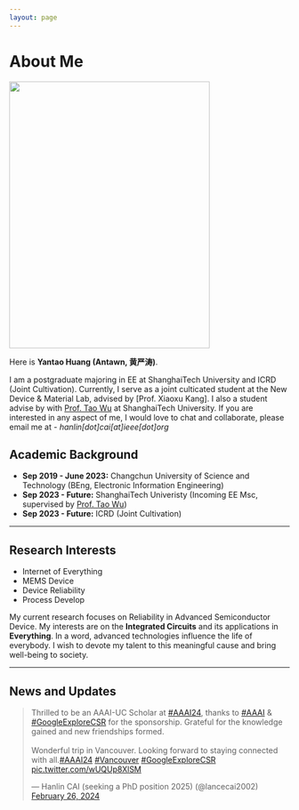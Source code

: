 ```yaml
---
layout: page
---
```


# About Me

<img src="https://caihanlin.com/caihanlin.jpg" class="floatpic" width="360" height="480">

Here is **Yantao Huang (Antawn, 黄严涛)**.

I am a postgraduate majoring in EE at ShanghaiTech University and ICRD (Joint Cultivation). Currently, I serve as a joint culticated student at the New Device & Material Lab, advised by [Prof. Xiaoxu Kang]. I also a student advise by with [Prof. Tao Wu](https://small.shanghaitech.edu.cn/) at ShanghaiTech University. 
If you are interested in any aspect of me, I would love to chat and collaborate, please email me at - *hanlin[dot]cai[at]ieee[dot]org*

## Academic Background

- **Sep 2019 - June 2023:** Changchun University of Science and Technology (BEng, Electronic Information Engineering)
- **Sep 2023 - Future:** ShanghaiTech Univeristy (Incoming EE Msc, supervised by [Prof. Tao Wu](https://small.shanghaitech.edu.cn/))
- **Sep 2023 - Future:** ICRD (Joint Cultivation)
---

## Research Interests

- Internet of Everything
- MEMS Device
- Device Reliability
- Process Develop

My current research focuses on Reliability in Advanced Semiconductor Device. My interests are on the **Integrated Circuits** and its applications in **Everything**. In a word, advanced technologies influence the life of everybody.  I wish to devote my talent to this meaningful cause and bring well-being to society.

---

## News and Updates



<blockquote class="twitter-tweet"><p lang="en" dir="ltr">Thrilled to be an AAAI-UC Scholar at <a href="https://twitter.com/hashtag/AAAI24?src=hash&amp;ref_src=twsrc%5Etfw">#AAAI24</a>, thanks to <a href="https://twitter.com/hashtag/AAAI?src=hash&amp;ref_src=twsrc%5Etfw">#AAAI</a> &amp; <a href="https://twitter.com/hashtag/GoogleExploreCSR?src=hash&amp;ref_src=twsrc%5Etfw">#GoogleExploreCSR</a> for the sponsorship. Grateful for the knowledge gained and new friendships formed.<br><br>Wonderful trip in Vancouver. Looking forward to staying connected with all.<a href="https://twitter.com/hashtag/AAAI24?src=hash&amp;ref_src=twsrc%5Etfw">#AAAI24</a> <a href="https://twitter.com/hashtag/Vancouver?src=hash&amp;ref_src=twsrc%5Etfw">#Vancouver</a> <a href="https://twitter.com/hashtag/GoogleExploreCSR?src=hash&amp;ref_src=twsrc%5Etfw">#GoogleExploreCSR</a> <a href="https://t.co/wUQUp8XlSM">pic.twitter.com/wUQUp8XlSM</a></p>&mdash; Hanlin CAI (seeking a PhD position 2025) (@lancecai2002) <a href="https://twitter.com/lancecai2002/status/1762210025173344260?ref_src=twsrc%5Etfw">February 26, 2024</a></blockquote> <script async src="https://platform.twitter.com/widgets.js" charset="utf-8"></script>

